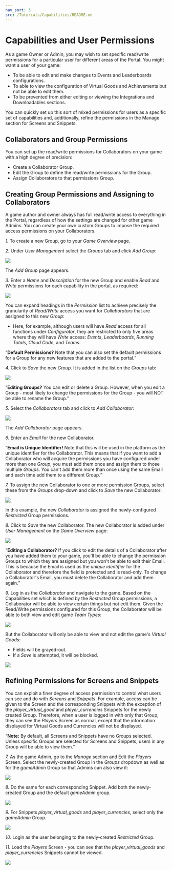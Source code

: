 ```yaml
---
nav_sort: 3
src: /Tutorials/Capabilities/README.md
---
```


# Capabilities and User Permissions

As a game Owner or Admin, you may wish to set specific read/write permissions for a particular user for different areas of the Portal. You might want a user of your game:
* To be able to edit and make changes to Events and Leaderboards configurations.
* To able to view the configuration of Virtual Goods and Achievements but not be able to edit them.
* To be prevented from either editing or viewing the Integrations and Downloadables sections.

You can quickly set up this sort of mixed permissions for users as a specific set of capabilities and, additionally, refine the permissions in the Manage section for Screens and Snippets.

## Collaborators and Group Permissions

You can set up the read/write permissions for Collaborators on your game with a high degree of precision:
* Create a Collaborator Group.
* Edit the Group to define the read/write permissions for the Group.
* Assign Collaborators to that permissions Group.

## Creating Group Permissions and Assigning to Collaborators

A game author and owner always has full read/write access to everything in the Portal, regardless of how the settings are changed for other game Admins. You can create your own custom Groups to impose the required access permissions on your Collaborators.

*1.* To create a new Group, go to your *Game Overview* page.

*2.* Under *User Management* select the *Groups* tab and click *Add Group*:

![](img/12.png)

The *Add Group* page appears.

*3.* Enter a *Name* and *Description* for the new Group and enable *Read* and *Write* permissions for each capability in the portal, as required:

![](img/24.png)

You can expand headings in the *Permission* list to achieve precisely the granularity of *Read/Write* access you want for *Collaborators* that are assigned to this new *Group*:
* Here, for example, although users will have *Read* access for all functions under *Configurator*, they are restricted to only five areas where they will have *Write* access: *Events*, *Leaderboards*, *Running Totals*, *Cloud Code*, and *Teams*.

<q>**Default Permissions?** Note that you can also set the default permissions for a Group for any new features that are added to the portal.</q>

*4.* Click to *Save* the new *Group*. It is added in the list on the *Groups* tab:

![](img/14.png)

<q>**Editing Groups?** You can edit or delete a Group. However, when you edit a Group - most likely to change the permissions for the Group - you will NOT be able to rename the Group.</q>

*5.* Select the *Collaborators* tab and click to *Add Collaborator*:

![](img/15.png)

The *Add Collaborator* page appears.

*6.* Enter an *Email* for the new Collaborator.

<q>**Email is Unique Identifier!** Note that this will be used in the platform as the unique identifier for the Collaborator. This means that if you want to add a Collaborator who will acquire the permissions you have configured under more than one *Group*, you must add them once and assign them to those multiple *Groups*. You can't add them more than once using the same Email and each time add them to a different Group.</q>

*7.* To assign the new Collaborator to one or more permission Groups, select these from the *Groups* drop-down and click to *Save* the new Collaborator:

![](img/16.png)

In this example, the new *Collaborator* is assigned the newly-configured *Restricted* Group permissions.

*8.* Click to *Save* the new Collaborator. The new Collaborator is added under *User Management* on the *Game Overview* page:

![](img/17.png)

<q>**Editing a Collaborator?** If you click to edit the details of a Collaborator after you have added them to your game, you'll be able to change the permission Groups to which they are assigned but you won't be able to edit their Email. This is because the Email is used as the *unique identifier* for the Collaborator and therefore the field is protected and is read-only. To change a Collaborator's Email, you must delete the Collaborator and add them again.</q>

*9.* Log in as the *Collaborator* and navigate to the game. Based on the Capabilities set which is defined by the *Restricted* Group permissions, a Collaborator will be able to view certain things but not edit them. Given the Read/Write permissions configured for this Group, the Collaborator will be able to both view and edit game *Team Types*:

![](img/18.png)

But the Collaborator will only be able to view and not edit the game's *Virtual Goods*:
* Fields will be grayed-out.
* If a *Save* is attempted, it will be blocked.

![](img/19.png)

## Refining Permissions for Screens and Snippets

You can exploit a finer degree of access permission to control what users can see and do with *Screens* and *Snippets*. For example, access can be given to the Screen and the corresponding Snippets with the exception of the *player_virtual_good* and *player_currencies* Snippets for the newly created Group. Therefore, when a user is logged in with only that Group, they can see the *Players* Screen as normal, except that the information displayed for Virtual Goods and Currencies will not be displayed.

<q>**Note:** By default, all Screens and Snippets have no Groups selected. Unless specific Groups are selected for Screens and Snippets, users in any Group will be able to view them.</q>

*7.* As the game Admin, go to the *Manage* section and Edit the *Players* Screen. Select the newly-created Group in the *Groups* dropdown as well as for the *gameAdmin* Group so that Admins can also view it:

![](img/20.png)

*8.* Do the same for each corresponding Snippet. Add both the newly-created Group and the default *gameAdmin* group.

![](img/21.png)

*9.* For Snippets *player_virtual_goods* and *player_currencies*, select only the *gameAdmin* Group.

![](img/22.png)

*10.* Login as the user belonging to the newly-created *Restricted* Group.

*11.* Load the *Players* Screen - you can see that the *player_virtual_goods* and *player_currencies* Snippets cannot be viewed.

![](img/23.png)
